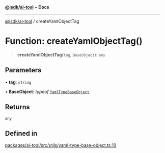 [**@isdk/ai-tool**](../README.md) • **Docs**

***

[@isdk/ai-tool](../globals.md) / createYamlObjectTag

# Function: createYamlObjectTag()

> **createYamlObjectTag**(`tag`, `BaseObject`): `any`

## Parameters

• **tag**: `string`

• **BaseObject**: *typeof* [`YamlTypeBaseObject`](../classes/YamlTypeBaseObject.md)

## Returns

`any`

## Defined in

[packages/ai-tool/src/utils/yaml-type-base-object.ts:10](https://github.com/isdk/ai-tool.js/blob/e324043799402aa2caa41711a9168487ab85c166/src/utils/yaml-type-base-object.ts#L10)
